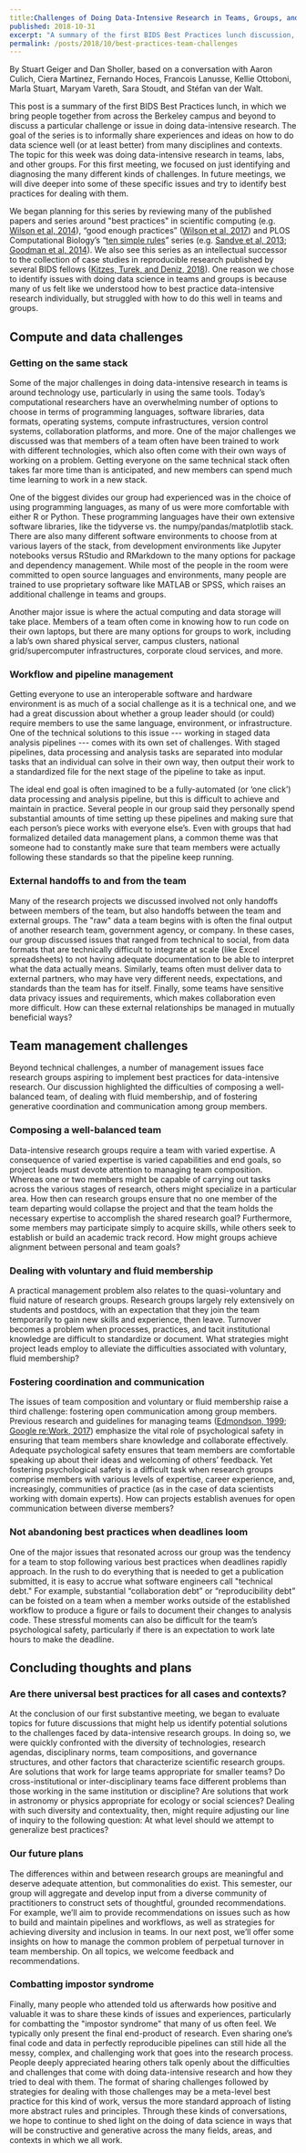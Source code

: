 ```yaml
---
title:Challenges of Doing Data-Intensive Research in Teams, Groups, and Labs: Report from the BIDS Best Practices in Data Science Series
published: 2018-10-31
excerpt: "A summary of the first BIDS Best Practices lunch discussion, where we shared the challenges of doing research in groups."
permalink: /posts/2018/10/best-practices-team-challenges
---
```

By Stuart Geiger and Dan Sholler, based on a conversation with Aaron Culich, Ciera Martinez, Fernando Hoces, Francois Lanusse, Kellie Ottoboni, Marla Stuart, Maryam Vareth, Sara Stoudt, and Stéfan van der Walt. 

This post is a summary of the first BIDS Best Practices lunch, in which we bring people together from across the Berkeley campus and beyond to discuss a particular challenge or issue in doing data-intensive research. The goal of the series is to informally share experiences and ideas on how to do data science well (or at least better) from many disciplines and contexts. The topic for this week was doing data-intensive research in teams, labs, and other groups. For this first meeting, we focused on just identifying and diagnosing the many different kinds of challenges. In future meetings, we will dive deeper into some of these specific issues and try to identify best practices for dealing with them.

We began planning for this series by reviewing many of the published papers and series around "best practices" in scientific computing (e.g. [Wilson et al, 2014](https://journals.plos.org/plosbiology/article?id=10.1371/journal.pbio.1001745)), “good enough practices” ([Wilson et al, 2017](https://journals.plos.org/ploscompbiol/article?id=10.1371/journal.pcbi.1005510)) and PLOS Computational Biology’s “[ten simple rules](https://collections.plos.org/ten-simple-rules)” series (e.g. [Sandve et al, 2013](https://journals.plos.org/ploscompbiol/article?id=10.1371/journal.pcbi.1003285); [Goodman et al, 2014](https://journals.plos.org/ploscompbiol/article?id=10.1371/journal.pcbi.1003542)). We also see this series as an intellectual successor to the collection of case studies in reproducible research published by several BIDS fellows ([Kitzes, Turek, and Deniz, 2018](http://practicereproducibleresearch.org)). One reason we chose to identify issues with doing data science in teams and groups is because many of us felt like we understood how to best practice data-intensive research individually, but struggled with how to do this well in teams and groups.

## Compute and data challenges

### Getting on the same stack

Some of the major challenges in doing data-intensive research in teams is around technology use, particularly in using the same tools. Today’s computational researchers have an overwhelming number of options to choose in terms of programming languages, software libraries, data formats, operating systems, compute infrastructures, version control systems, collaboration platforms, and more. One of the major challenges we discussed was that members of a team often have been trained to work with different technologies, which also often come with their own ways of working on a problem. Getting everyone on the same technical stack often takes far more time than is anticipated, and new members can spend much time learning to work in a new stack.

One of the biggest divides our group had experienced was in the choice of using programming languages, as many of us were more comfortable with either R or Python. These programming languages have their own extensive software libraries, like the tidyverse vs. the numpy/pandas/matplotlib stack. There are also many different software environments to choose from at various layers of the stack, from development environments like Jupyter notebooks versus RStudio and RMarkdown to the many options for package and dependency management. While most of the people in the room were committed to open source languages and environments, many people are trained to use proprietary software like MATLAB or SPSS, which raises an additional challenge in teams and groups.

Another major issue is where the actual computing and data storage will take place. Members of a team often come in knowing how to run code on their own laptops, but there are many options for groups to work, including a lab’s own shared physical server, campus clusters, national grid/supercomputer infrastructures, corporate cloud services, and more.

### Workflow and pipeline management

Getting everyone to use an interoperable software and hardware environment is as much of a social challenge as it is a technical one, and we had a great discussion about whether a group leader should (or could) require members to use the same language, environment, or infrastructure. One of the technical solutions to this issue --- working in staged data analysis pipelines --- comes with its own set of challenges. With staged pipelines, data processing and analysis tasks are separated into modular tasks that an individual can solve in their own way, then output their work to a standardized file for the next stage of the pipeline to take as input. 

The ideal end goal is often imagined to be a fully-automated (or ‘one click’) data processing and analysis pipeline, but this is difficult to achieve and maintain in practice. Several people in our group said they personally spend substantial amounts of time setting up these pipelines and making sure that each person’s piece works with everyone else’s. Even with groups that had formalized detailed data management plans, a common theme was that someone had to constantly make sure that team members were actually following these standards so that the pipeline keep running. 

### External handoffs to and from the team

Many of the research projects we discussed involved not only handoffs between members of the team, but also handoffs between the team and external groups. The "raw" data a team begins with is often the final output of another research team, government agency, or company. In these cases, our group discussed issues that ranged from technical to social, from data formats that are technically difficult to integrate at scale (like Excel spreadsheets) to not having adequate documentation to be able to interpret what the data actually means. Similarly, teams often must deliver data to external partners, who may have very different needs, expectations, and standards than the team has for itself. Finally, some teams have sensitive data privacy issues and requirements, which makes collaboration even more difficult. How can these external relationships be managed in mutually beneficial ways?

## Team management challenges

Beyond technical challenges, a number of management issues face research groups aspiring to implement best practices for data-intensive research. Our discussion highlighted the difficulties of composing a well-balanced team, of dealing with fluid membership, and of fostering generative coordination and communication among group members.

### Composing a well-balanced team

Data-intensive research groups require a team with varied expertise. A consequence of varied expertise is varied capabilities and end goals, so project leads must devote attention to managing team composition. Whereas one or two members might be capable of carrying out tasks across the various stages of research, others might specialize in a particular area. How then can research groups ensure that no one member of the team departing would collapse the project and that the team holds the necessary expertise to accomplish the shared research goal? Furthermore, some members may participate simply to acquire skills, while others seek to establish or build an academic track record. How might groups achieve alignment between personal and team goals?

### Dealing with voluntary and fluid membership

A practical management problem also relates to the quasi-voluntary and fluid nature of research groups. Research groups largely rely extensively on students and postdocs, with an expectation that they join the team temporarily to gain new skills and experience, then leave. Turnover becomes a problem when processes, practices, and tacit institutional knowledge are difficult to standardize or document. What strategies might project leads employ to alleviate the difficulties associated with voluntary, fluid membership?

### Fostering coordination and communication

The issues of team composition and voluntary or fluid membership raise a third challenge: fostering open communication among group members. Previous research and guidelines for managing teams ([Edmondson, 1999](http://web.mit.edu/curhan/www/docs/Articles/15341_Readings/Organizational_Learning_and_Change/Edmondson_1999_Psychological_safety.pdf); [Google re:Work, 2017](https://rework.withgoogle.com/guides/understanding-team-effectiveness/steps/help-teams-determine-their-needs/)) emphasize the vital role of psychological safety in ensuring that team members share knowledge and collaborate effectively. Adequate psychological safety ensures that team members are comfortable speaking up about their ideas and welcoming of others’ feedback. Yet fostering psychological safety is a difficult task when research groups comprise members with various levels of expertise, career experience, and, increasingly, communities of practice (as in the case of data scientists working with domain experts). How can projects establish avenues for open communication between diverse members?

### Not abandoning best practices when deadlines loom

One of the major issues that resonated across our group was the tendency for a team to stop following various best practices when deadlines rapidly approach. In the rush to do everything that is needed to get a publication submitted, it is easy to accrue what software engineers call "technical debt." For example, substantial “collaboration debt” or “reproducibility debt” can be foisted on a team when a member works outside of the established workflow to produce a figure or fails to document their changes to analysis code. These stressful moments can also be difficult for the team’s psychological safety, particularly if there is an expectation to work late hours to make the deadline.

## Concluding thoughts and plans

### Are there universal best practices for all cases and contexts?

At the conclusion of our first substantive meeting, we began to evaluate topics for future discussions that might help us identify potential solutions to the challenges faced by data-intensive research groups. In doing so, we were quickly confronted with the diversity of technologies, research agendas, disciplinary norms, team compositions, and governance structures, and other factors that characterize scientific research groups. Are solutions that work for large teams appropriate for smaller teams? Do cross-institutional or inter-disciplinary teams face different problems than those working in the same institution or discipline? Are solutions that work in astronomy or physics appropriate for ecology or social sciences? Dealing with such diversity and contextuality, then, might require adjusting our line of inquiry to the following question: At what level should we attempt to generalize best practices?  

### Our future plans

The differences within and between research groups are meaningful and deserve adequate attention, but commonalities do exist. This semester, our group will aggregate and develop input from a diverse community of practitioners to construct sets of thoughtful, grounded recommendations. For example, we’ll aim to provide recommendations on issues such as how to build and maintain pipelines and workflows, as well as strategies for achieving diversity and inclusion in teams. In our next post, we’ll offer some insights on how to manage the common problem of perpetual turnover in team membership. On all topics, we welcome feedback and recommendations.

### Combatting impostor syndrome

Finally, many people who attended told us afterwards how positive and valuable it was to share these kinds of issues and experiences, particularly for combatting the "impostor syndrome" that many of us often feel. We typically only present the final end-product of research. Even sharing one’s final code and data in perfectly reproducible pipelines can still hide all the messy, complex, and challenging work that goes into the research process. People deeply appreciated hearing others talk openly about the difficulties and challenges that come with doing data-intensive research and how they tried to deal with them. The format of sharing challenges followed by strategies for dealing with those challenges may be a meta-level best practice for this kind of work, versus the more standard approach of listing more abstract rules and principles. Through these kinds of conversations, we hope to continue to shed light on the doing of data science in ways that will be constructive and generative across the many fields, areas, and contexts in which we all work.

